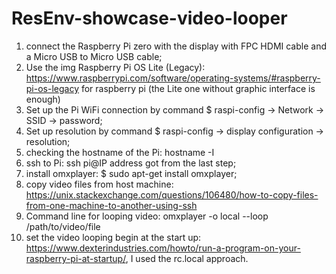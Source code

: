 # ResEnv-showcase-video-looper

1. connect the Raspberry Pi zero with the display with FPC HDMI cable and a Micro USB to Micro USB cable;
2. Use the img Raspberry Pi OS Lite (Legacy): https://www.raspberrypi.com/software/operating-systems/#raspberry-pi-os-legacy for raspberry pi (the Lite one without graphic interface is enough)
3. Set up the Pi WiFi connection by command $ raspi-config -> Network -> SSID -> password;
4. Set up resolution by command $ raspi-config -> display configuration -> resolution;
5. checking the hostname of the Pi: hostname -I
6. ssh to Pi: ssh pi@IP address got from the last step;
7. install omxplayer: $ sudo apt-get install omxplayer;
8. copy video files from host machine: https://unix.stackexchange.com/questions/106480/how-to-copy-files-from-one-machine-to-another-using-ssh
9. Command line for looping video: omxplayer -o local --loop /path/to/video/file
10. set the video looping begin at the start up: https://www.dexterindustries.com/howto/run-a-program-on-your-raspberry-pi-at-startup/, I used the rc.local approach.
